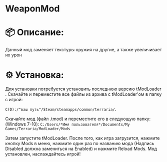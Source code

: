 # WeaponMod

# 📦 Описание:

Данный мод заменяет текстуры оружия на другие, а также увеличивает их урон

# ⚙ Установка:

Для установки потребуется установить последнюю версию tModLoader . Скачайте и переместите все файлы из архива с tModLoader'ом в папку с игрой:

`C(D):/"ваш путь"/Steam/steamapps/common/terraria/`.

Скачайте мод (файл .tmod) и переместите его в следующую папку:
(Windows 7-10): `C:/Users/*Имя пользователя*/Documents/My Games/Terraria/ModLoader/Mods`

Затем запустите tModLoader. После того, как игра загрузится, нажмите кнопку Mods в меню, нажмите один раз по названию мода (Надпись Disabled должна замениться на Enabled) и нажмите Reload Mods. Мод установлен, наслаждайтесь игрой!

